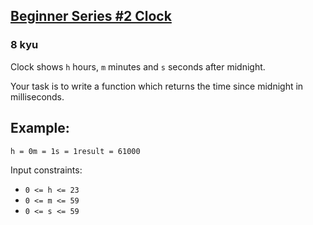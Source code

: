 <h2><a href=https://www.codewars.com/kata/55f9bca8ecaa9eac7100004a/train/python/68b9e31a09f4b470627c1339 target="_blank">Beginner Series #2 Clock</a></h2><h3>8 kyu</h3><p>Clock shows <code>h</code> hours, <code>m</code> minutes and <code>s</code> seconds after midnight.</p><p>Your task is to write a function which returns the time since midnight in milliseconds.</p><h2 id="example">Example:</h2><pre><code>h = 0m = 1s = 1result = 61000</code></pre><p>Input constraints:</p><ul><li><code>0 &lt;= h &lt;= 23</code></li><li><code>0 &lt;= m &lt;= 59</code></li><li><code>0 &lt;= s &lt;= 59</code></li></ul>